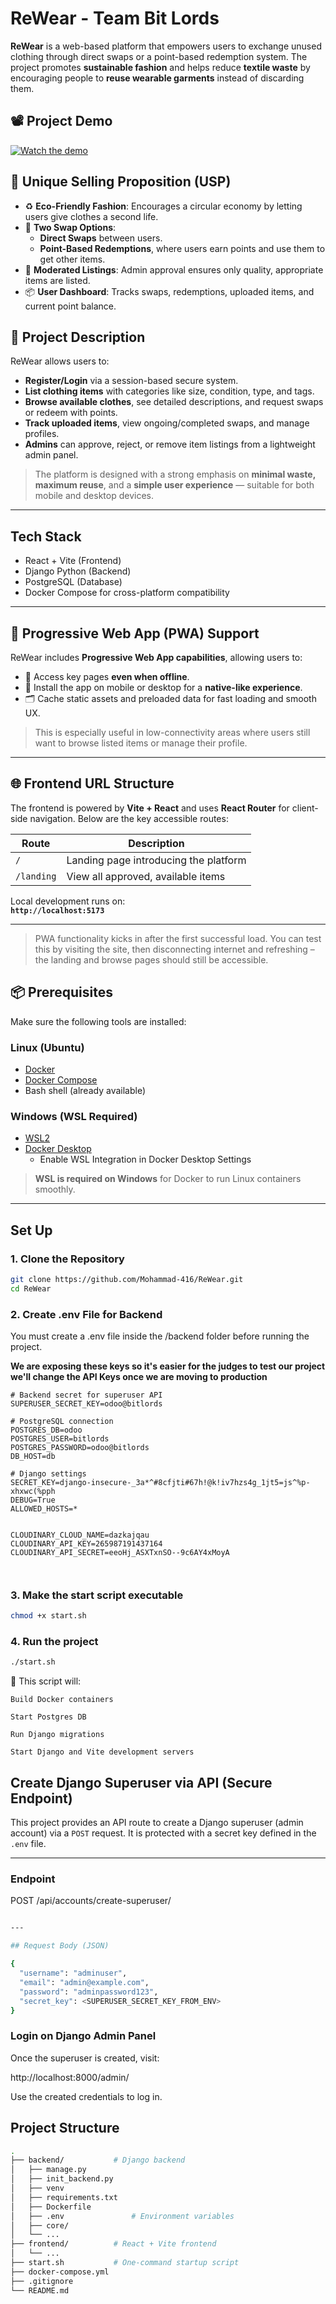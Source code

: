 # ReWear - Team Bit Lords


**ReWear** is a web-based platform that empowers users to exchange unused clothing through direct swaps or a point-based redemption system. The project promotes **sustainable fashion** and helps reduce **textile waste** by encouraging people to **reuse wearable garments** instead of discarding them.

## 📽️ Project Demo

[![Watch the demo](https://img.youtube.com/vi/naYZAi-OoO0/hqdefault.jpg)](https://www.youtube.com/watch?v=naYZAi-OoO0)


## 🌟 Unique Selling Proposition (USP)

- ♻️ **Eco-Friendly Fashion**: Encourages a circular economy by letting users give clothes a second life.
- 🔁 **Two Swap Options**:
  - **Direct Swaps** between users.
  - **Point-Based Redemptions**, where users earn points and use them to get other items.
- 🔐 **Moderated Listings**: Admin approval ensures only quality, appropriate items are listed.
- 📦 **User Dashboard**: Tracks swaps, redemptions, uploaded items, and current point balance.

## 📖 Project Description

ReWear allows users to:

- **Register/Login** via a session-based secure system.
- **List clothing items** with categories like size, condition, type, and tags.
- **Browse available clothes**, see detailed descriptions, and request swaps or redeem with points.
- **Track uploaded items**, view ongoing/completed swaps, and manage profiles.
- **Admins** can approve, reject, or remove item listings from a lightweight admin panel.

> The platform is designed with a strong emphasis on **minimal waste, maximum reuse**, and a **simple user experience** — suitable for both mobile and desktop devices.

---

## Tech Stack
- React + Vite (Frontend)
- Django Python (Backend)
- PostgreSQL (Database)
- Docker Compose for cross-platform compatibility
---

## 📲 Progressive Web App (PWA) Support

ReWear includes **Progressive Web App capabilities**, allowing users to:

- 🔌 Access key pages **even when offline**.
- 📱 Install the app on mobile or desktop for a **native-like experience**.
- 🗂️ Cache static assets and preloaded data for fast loading and smooth UX.

> This is especially useful in low-connectivity areas where users still want to browse listed items or manage their profile.

---

## 🌐 Frontend URL Structure

The frontend is powered by **Vite + React** and uses **React Router** for client-side navigation. Below are the key accessible routes:

| Route              | Description                            |
|-------------------|----------------------------------------|
| `/`        | Landing page introducing the platform  |
| `/landing`         | View all approved, available items     |

Local development runs on:  
**`http://localhost:5173`**

---

> PWA functionality kicks in after the first successful load. You can test this by visiting the site, then disconnecting internet and refreshing – the landing and browse pages should still be accessible.



## 📦 Prerequisites

Make sure the following tools are installed:

### Linux (Ubuntu)
- [Docker](https://docs.docker.com/engine/install/)
- [Docker Compose](https://docs.docker.com/compose/install/)
- Bash shell (already available)

### Windows (WSL Required)
- [WSL2](https://learn.microsoft.com/en-us/windows/wsl/install)
- [Docker Desktop](https://www.docker.com/products/docker-desktop/)
  - Enable WSL Integration in Docker Desktop Settings

> **WSL is required on Windows** for Docker to run Linux containers smoothly.

---

## Set Up

### 1. Clone the Repository

```bash
git clone https://github.com/Mohammad-416/ReWear.git
cd ReWear
```

### 2. Create .env File for Backend

You must create a .env file inside the /backend folder before running the project.

**We are exposing these keys so it's easier for the judges to test our project**
**we'll change the API Keys once we are moving to production**


```env
# Backend secret for superuser API
SUPERUSER_SECRET_KEY=odoo@bitlords

# PostgreSQL connection
POSTGRES_DB=odoo
POSTGRES_USER=bitlords
POSTGRES_PASSWORD=odoo@bitlords
DB_HOST=db

# Django settings
SECRET_KEY=django-insecure-_3a*^#8cfjti#67h!@k!iv7hzs4g_1jt5=js^%p-xhxwc(%pph
DEBUG=True
ALLOWED_HOSTS=*


CLOUDINARY_CLOUD_NAME=dazkajqau
CLOUDINARY_API_KEY=265987191437164
CLOUDINARY_API_SECRET=eeoHj_ASXTxnSO--9c6AY4xMoyA



```

### 3. Make the start script executable
```bash
chmod +x start.sh
```

### 4. Run the project
```bash
./start.sh
```

🐳 This script will:

    Build Docker containers

    Start Postgres DB

    Run Django migrations

    Start Django and Vite development servers

## Create Django Superuser via API (Secure Endpoint)

This project provides an API route to create a Django superuser (admin account) via a `POST` request. It is protected with a secret key defined in the `.env` file.

---

### Endpoint
POST /api/accounts/create-superuser/
```bash

---

## Request Body (JSON)

{
  "username": "adminuser",
  "email": "admin@example.com",
  "password": "adminpassword123",
  "secret_key": <SUPERUSER_SECRET_KEY_FROM_ENV>
}

```

### Login on Django Admin Panel

Once the superuser is created, visit:

http://localhost:8000/admin/

Use the created credentials to log in.


## Project Structure
```bash
.
├── backend/           # Django backend
│   ├── manage.py
│   ├── init_backend.py
│   ├── venv
│   ├── requirements.txt
│   ├── Dockerfile
│   ├── .env               # Environment variables
│   ├── core/
│   └── ...
├── frontend/          # React + Vite frontend
│   └── ...
├── start.sh           # One-command startup script
├── docker-compose.yml
├── .gitignore
└── README.md
```


